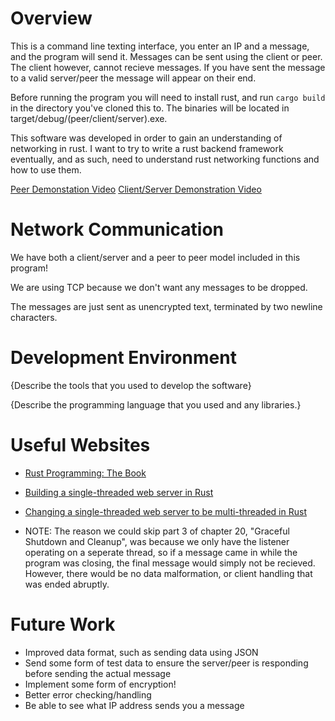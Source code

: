 # Overview

This is a command line texting interface, you enter an IP and a message, and the program will send it. Messages can be sent using the client or peer. The client however, cannot recieve messages. If you have sent the message to a valid server/peer the message will appear on their end.

Before running the program you will need to install rust, and run
`cargo build`
in the directory you've cloned this to. The binaries will be located in target/debug/(peer/client/server).exe.

This software was developed in order to gain an understanding of networking in rust. I want to try to write a rust backend framework eventually, and as such, need to understand rust networking functions and how to use them.

[Peer Demonstation Video](https://youtu.be/9qPakO4H1mg)
[Client/Server Demonstration Video](https://youtu.be/7djmEJaKkIA)

# Network Communication

We have both a client/server and a peer to peer model included in this program!

We are using TCP because we don't want any messages to be dropped.

The messages are just sent as unencrypted text, terminated by two newline characters.

# Development Environment

{Describe the tools that you used to develop the software}

{Describe the programming language that you used and any libraries.}

# Useful Websites

* [Rust Programming: The Book](https://doc.rust-lang.org/book/)
* [Building a single-threaded web server in Rust](https://doc.rust-lang.org/book/ch20-01-single-threaded.html)
* [Changing a single-threaded web server to be multi-threaded in Rust](https://doc.rust-lang.org/book/ch20-02-multithreaded.html)

* NOTE: The reason we could skip part 3 of chapter 20, "Graceful Shutdown and Cleanup", was because we only have the listener operating on a seperate thread, so if a message came in while the program was closing, the final message would simply not be recieved. However, there would be no data malformation, or client handling that was ended abruptly.

# Future Work

* Improved data format, such as sending data using JSON
* Send some form of test data to ensure the server/peer is responding before sending the actual message
* Implement some form of encryption!
* Better error checking/handling
* Be able to see what IP address sends you a message
